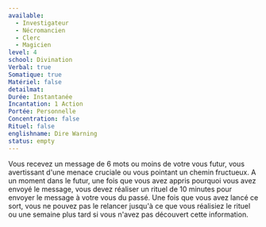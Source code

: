 ```yaml
---
available:
  - Investigateur
  - Nécromancien
  - Clerc
  - Magicien
level: 4
school: Divination
Verbal: true
Somatique: true
Matériel: false
detailmat:
Durée: Instantanée
Incantation: 1 Action
Portée: Personnelle
Concentration: false
Rituel: false
englishname: Dire Warning
status: empty
---
```

Vous recevez un message de 6 mots ou moins de votre vous futur, vous avertissant d'une menace cruciale ou vous pointant un chemin fructueux. A un moment dans le futur, une fois que vous avez appris pourquoi vous avez envoyé le message, vous devez réaliser un rituel de 10 minutes pour envoyer le message à votre vous du passé. Une fois que vous avez lancé ce sort, vous ne pouvez pas le relancer jusqu'à ce que vous réalisiez le rituel ou une semaine plus tard si vous n'avez pas découvert cette information.

